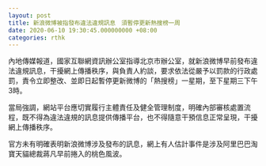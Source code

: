 ```yaml
---
layout: post
title: 新浪微博被指發布違法違規訊息　須暫停更新熱搜榜一周
date: 2020-06-10 19:30:45.000000000 +08:00
categories: rthk
---
```


內地傳媒報道，國家互聯網資訊辦公室指導北京市辦公室，就新浪微博早前發布違法違規訊息，干擾網上傳播秩序，與負責人約談，要求依法從嚴予以罰款的行政處罰，責令立即整改、並即日起暫停更新微博的「熱搜榜」一星期，至下星期三下午3時。

當局強調，網站平台應切實履行主體責任及健全管理制度，明確內部審核處置流程，既不得為違法違規的訊息提供傳播平台，也不得隨意干預信息正常呈現，干擾網上傳播秩序。

官方未有明確表明新浪微博涉及發布的訊息，網上有人估計事件是涉及阿里巴巴淘寶天貓總裁蔣凡早前捲入的桃色風波。

